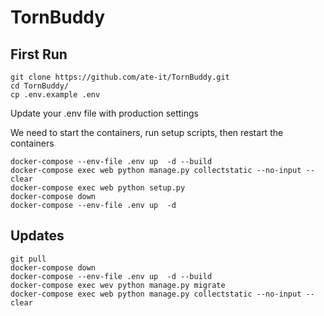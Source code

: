 # TornBuddy

## First Run

```
git clone https://github.com/ate-it/TornBuddy.git
cd TornBuddy/
cp .env.example .env
```

Update your .env file with production settings

We need to start the containers, run setup scripts, then restart the containers

```
docker-compose --env-file .env up  -d --build
docker-compose exec web python manage.py collectstatic --no-input --clear
docker-compose exec web python setup.py
docker-compose down
docker-compose --env-file .env up  -d
```

## Updates

```
git pull
docker-compose down
docker-compose --env-file .env up  -d --build
docker-compose exec wev python manage.py migrate
docker-compose exec web python manage.py collectstatic --no-input --clear
```
